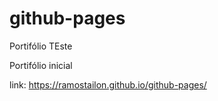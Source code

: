 # github-pages
Portifólio TEste

Portifólio inicial

link: https://ramostailon.github.io/github-pages/
